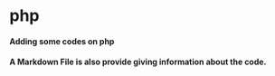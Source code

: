 # php
#### Adding some codes on php
#### A Markdown File is also provide giving information about the code.
